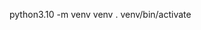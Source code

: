 python3.10 -m venv venv
. venv/bin/activate


<!-- python -m pip install Django
python -m django --version

django-admin startproject bookbot21

cd bookbot21
python manage.py runserver

python manage.py startapp bot

python manage.py migrate

python manage.py makemigrations bot -->
